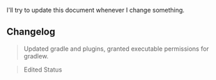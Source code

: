 I'll try to update this document whenever I change something.
## Changelog
> Updated gradle and plugins, granted executable permissions for gradlew.

> Edited Status
